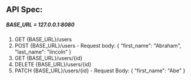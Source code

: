 ## API Spec:
##### BASE_URL = 127.0.0.1:8080
1. GET {BASE_URL}/users
2. POST {BASE_URL}/users -
Request body: 
{
    "first_name": "Abraham",
    "last_name": "lincoln" 
}
3. GET {BASE_URL}/users/{id}
4. DELETE {BASE_URL}/users/{id}
5. PATCH {BASE_URL}/users/{id} - 
Request Body: 
{
    "first_name": "Abe"
}
